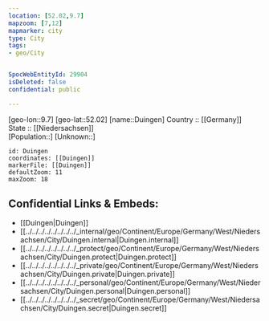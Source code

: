 ```yaml
---
location: [52.02,9.7] 
mapzoom: [7,12] 
mapmarker: city 
type: City
tags:
- geo/City


SpocWebEntityId: 29904
isDeleted: false
confidential: public

---
```

[geo-lon::9.7] 
[geo-lat::52.02] 
[name::Duingen] 
Country :: [[Germany]]  
State :: [[Niedersachsen]]  
[Population::] 
[Unknown::] 


```leaflet
id: Duingen
coordinates: [[Duingen]] 
markerFile: [[Duingen]] 
defaultZoom: 11 
maxZoom: 18
```


## Confidential Links & Embeds: 
- [[Duingen|Duingen]]  
- [[../../../../../../../../_internal/geo/Continent/Europe/Germany/West/Niedersachsen/City/Duingen.internal|Duingen.internal]] 
- [[../../../../../../../../_protect/geo/Continent/Europe/Germany/West/Niedersachsen/City/Duingen.protect|Duingen.protect]] 
- [[../../../../../../../../_private/geo/Continent/Europe/Germany/West/Niedersachsen/City/Duingen.private|Duingen.private]] 
- [[../../../../../../../../_personal/geo/Continent/Europe/Germany/West/Niedersachsen/City/Duingen.personal|Duingen.personal]] 
- [[../../../../../../../../_secret/geo/Continent/Europe/Germany/West/Niedersachsen/City/Duingen.secret|Duingen.secret]] 
